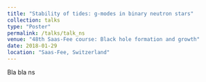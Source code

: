 ```yaml
---
title: "Stability of tides: g-modes in binary neutron stars"
collection: talks
type: "Poster"
permalink: /talks/talk_ns
venue: "48th Saas-Fee course: Black hole formation and growth"
date: 2018-01-29
location: "Saas-Fee, Switzerland"
---
```


Bla bla ns
